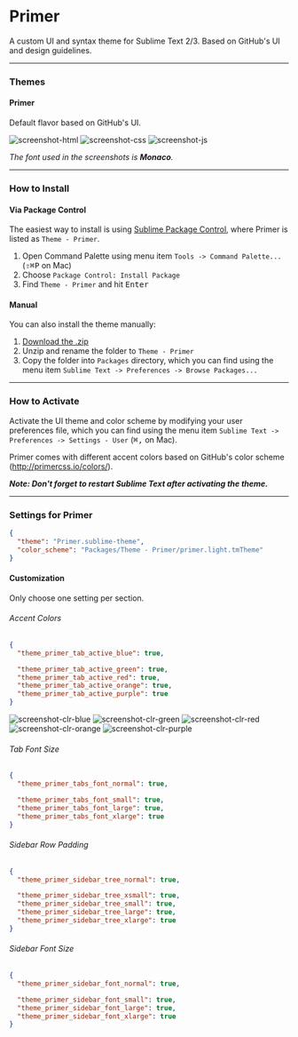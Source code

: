 # Primer

A custom UI and syntax theme for Sublime Text 2/3. Based on GitHub's UI and design guidelines.

***

### Themes

#### Primer

Default flavor based on GitHub's UI.

![screenshot-html](screenshots/html.jpg)
![screenshot-css](screenshots/css.jpg)
![screenshot-js](screenshots/js.jpg)

*The font used in the screenshots is __Monaco__.*

***

### How to Install

#### Via Package Control

The easiest way to install is using [Sublime Package Control](https://sublime.wbond.net), where Primer is listed as `Theme - Primer`.

1. Open Command Palette using menu item `Tools -> Command Palette...` (<kbd>⇧</kbd><kbd>⌘</kbd><kbd>P</kbd> on Mac)
2. Choose `Package Control: Install Package`
3. Find `Theme - Primer` and hit <kbd>Enter</kbd>

#### Manual

You can also install the theme manually:

1. [Download the .zip](https://github.com/karelvuong/st-primer/archive/master.zip)
2. Unzip and rename the folder to `Theme - Primer`
3. Copy the folder into `Packages` directory, which you can find using the menu item `Sublime Text -> Preferences -> Browse Packages...`

***

### How to Activate

Activate the UI theme and color scheme by modifying your user preferences file, which you can find using the menu item `Sublime Text -> Preferences -> Settings - User` (<kbd>⌘</kbd><kbd>,</kbd> on Mac).

Primer comes with different accent colors based on GitHub's color scheme (http://primercss.io/colors/).

***Note: Don't forget to restart Sublime Text after activating the theme.***

***

### Settings for Primer

```json
{
  "theme": "Primer.sublime-theme",
  "color_scheme": "Packages/Theme - Primer/primer.light.tmTheme"
}
```

#### Customization

Only choose one setting per section.

###### Accent Colors

```json
{
  "theme_primer_tab_active_blue": true,

  "theme_primer_tab_active_green": true,
  "theme_primer_tab_active_red": true,
  "theme_primer_tab_active_orange": true,
  "theme_primer_tab_active_purple": true
}
```

![screenshot-clr-blue](screenshots/clr-blue.jpg)
![screenshot-clr-green](screenshots/clr-green.jpg)
![screenshot-clr-red](screenshots/clr-red.jpg)
![screenshot-clr-orange](screenshots/clr-orange.jpg)
![screenshot-clr-purple](screenshots/clr-purple.jpg)

###### Tab Font Size

```json
{
  "theme_primer_tabs_font_normal": true,

  "theme_primer_tabs_font_small": true,
  "theme_primer_tabs_font_large": true,
  "theme_primer_tabs_font_xlarge": true
}
```

###### Sidebar Row Padding

```json
{
  "theme_primer_sidebar_tree_normal": true,

  "theme_primer_sidebar_tree_xsmall": true,
  "theme_primer_sidebar_tree_small": true,
  "theme_primer_sidebar_tree_large": true,
  "theme_primer_sidebar_tree_xlarge": true
}
```

###### Sidebar Font Size
```json
{
  "theme_primer_sidebar_font_normal": true,

  "theme_primer_sidebar_font_small": true,
  "theme_primer_sidebar_font_large": true,
  "theme_primer_sidebar_font_xlarge": true
}
```
